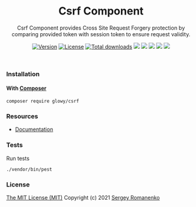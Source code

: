 <h1 align="center">Csrf Component</h1>
<p align="center">
Csrf Component provides Cross Site Request Forgery protection by comparing provided token with session token to ensure request validity.
</p>
<p align="center">
<a href="https://github.com/glowyphp/csrf/releases"><img alt="Version" src="https://img.shields.io/github/release/glowyphp/csrf.svg?label=version&color=green"></a> <a href="https://github.com/glowyphp/csrf"><img src="https://img.shields.io/badge/license-MIT-blue.svg?color=green" alt="License"></a> <a href="https://packagist.org/packages/glowy/csrf"><img src="https://poser.pugx.org/glowy/csrf/downloads" alt="Total downloads"></a> <img src="https://github.com/glowyphp/csrf/workflows/Static%20Analysis/badge.svg?branch=dev"> <img src="https://github.com/glowyphp/csrf/workflows/Tests/badge.svg">
  <a href="https://app.codacy.com/gh/glowy/csrf?utm_source=github.com&utm_medium=referral&utm_content=glowy/csrf&utm_campaign=Badge_Grade_Dashboard"><img src="https://api.codacy.com/project/badge/Grade/72b4dc84c20145e1b77dc0004a3c8e3d"></a> <a href="https://codeclimate.com/github/glowy/csrf/maintainability"><img src="https://api.codeclimate.com/v1/badges/a4c673a4640a3863a9a4/maintainability" /></a> <img src="http://poser.pugx.org/glowy/csrf/require/php">
</p>

<br>

### Installation

#### With [Composer](https://getcomposer.org)

```
composer require glowy/csrf
```

### Resources
* [Documentation](https://digital.flextype.org/glowyphp/components/csrf)

### Tests

Run tests

```
./vendor/bin/pest
```

### License
[The MIT License (MIT)](https://github.com/glowyphp/csrf/blob/master/LICENSE.txt)
Copyright (c) 2021 [Sergey Romanenko](https://github.com/Awilum)
